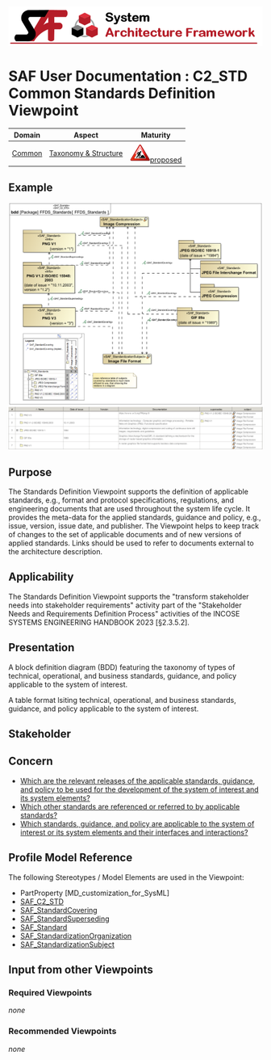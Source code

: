 ![System Architecture Framework](../diagrams/Banner_SAF.png)
# SAF User Documentation : **C2_STD** Common Standards Definition Viewpoint
|**Domain**|**Aspect**|**Maturity**|
| --- | --- | --- |
|[Common](../domains.md#Domain-Common)|[Taxonomy & Structure](../aspects.md#Aspect-Taxonomy-&-Structure)|![Proposed](../diagrams/Under_construction_icon-red.svg )[proposed](../using-saf/maturity.md#proposed)|
## Example
![Common-Standards-Definition-Viewpoint-primary-example.svg](../diagrams/vp-examples/Common-Standards-Definition-Viewpoint-primary-example.svg)
![Common-Standards-Definition-Viewpoint-primary-example-1.svg](../diagrams/vp-examples/Common-Standards-Definition-Viewpoint-primary-example-1.svg)
## Purpose
The Standards Definition Viewpoint supports the definition of applicable standards, e.g., format and protocol specifications, regulations, and engineering documents that are used throughout the system life cycle. It provides the meta-data for the applied standards, guidance and policy, e.g., issue, version, issue date, and publisher. The Viewpoint helps to keep track of changes to the set of applicable documents and of new versions of applied standards. Links should be used to refer to documents external to the architecture description.
## Applicability
The Standards Definition Viewpoint supports the "transform stakeholder needs into stakeholder requirements" activity part of the "Stakeholder Needs and Requirements Definition Process" activities of the INCOSE SYSTEMS ENGINEERING HANDBOOK 2023 [§2.3.5.2].
## Presentation
A block definition diagram (BDD) featuring the taxonomy of types of technical, operational, and business standards, guidance, and policy applicable to the system of interest.

A table format lsiting technical, operational, and business standards, guidance, and policy applicable to the system of interest.

## Stakeholder
## Concern
* [Which are the relevant releases of the applicable standards, guidance, and policy to be used for the development of the system of interest and its system elements?](../concerns.md#_2021x_2_8710274_1700821579663_211989_58619)
* [Which other standards are referenced or referred to by applicable standards?](../concerns.md#_2021x_2_8710274_1700821592720_121043_58626)
* [Which standards, guidance, and policy are applicable to the system of interest or its system elements and their interfaces and interactions?](../concerns.md#_2021x_2_8710274_1700821558610_489259_58612)
## Profile Model Reference
The following Stereotypes / Model Elements are used in the Viewpoint:
* PartProperty [MD_customization_for_SysML]
* [SAF_C2_STD](../stereotypes.md#SAF_C2_STD)
* [SAF_StandardCovering](../stereotypes.md#SAF_StandardCovering)
* [SAF_StandardSuperseding](../stereotypes.md#SAF_StandardSuperseding)
* [SAF_Standard](../stereotypes.md#SAF_Standard)
* [SAF_StandardizationOrganization](../stereotypes.md#SAF_StandardizationOrganization)
* [SAF_StandardizationSubject](../stereotypes.md#SAF_StandardizationSubject)
## Input from other Viewpoints
### Required Viewpoints
*none*
### Recommended Viewpoints
*none*
